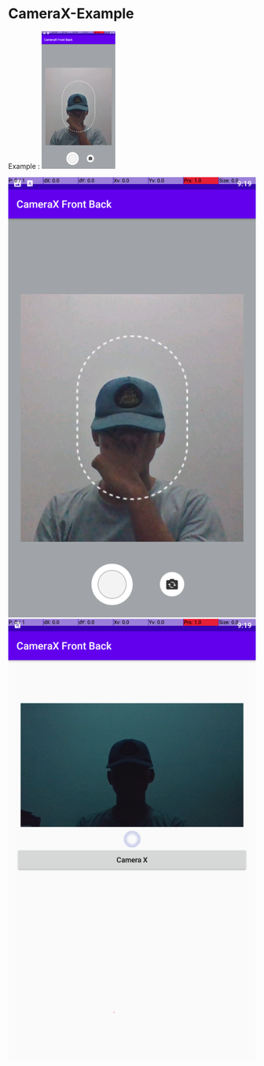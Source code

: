 # CameraX-Example

Example : 
<img src="https://github.com/arbaelbarca/CameraX-Example/blob/master/Screenshot_2022.01.12_21.19.32.648.png" width="150" height="280">

![ss1](https://github.com/arbaelbarca/CameraX-Example/blob/master/Screenshot_2022.01.12_21.19.32.648.png)
![ss2](https://github.com/arbaelbarca/CameraX-Example/blob/master/Screenshot_2022.01.12_21.19.03.381.png)
